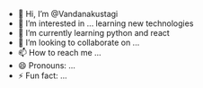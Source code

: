 - 👋 Hi, I’m @Vandanakustagi
- 👀 I’m interested in ... learning new technologies 
- 🌱 I’m currently learning python and react
- 💞️ I’m looking to collaborate on ...
- 📫 How to reach me ...
- 😄 Pronouns: ...
- ⚡ Fun fact: ...

<!---
Vandanakustagi/Vandanakustagi is a ✨ special ✨ repository because its `README.md` (this file) appears on your GitHub profile.
You can click the Preview link to take a look at your changes.
--->
